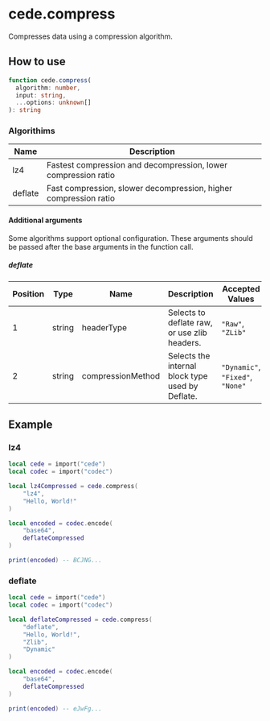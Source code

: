 # cede.compress

Compresses data using a compression algorithm.

## How to use

```typescript
function cede.compress(
  algorithm: number,
  input: string,
  ...options: unknown[]
): string
```

### Algorithims

| Name | Description |
| - | - |
| lz4 | Fastest compression and decompression, lower compression ratio |
| deflate | Fast compression, slower decompression, higher compression ratio |

#### Additional arguments

Some algorithms support optional configuration. These arguments should be passed after the base arguments in the function call.

##### deflate

| Position | Type   | Name | Description | Accepted Values | Default |
| - | - | - | - | - | - |
| 1 | string | headerType | Selects to deflate raw, or use zlib headers. | `"Raw"`, `"ZLib"` | `"ZLib"` |
| 2 | string | compressionMethod | Selects the internal block type used by Deflate. | `"Dynamic"`, `"Fixed"`, `"None"` | `"Dynamic"` |

## Example

### lz4

```lua
local cede = import("cede")
local codec = import("codec")

local lz4Compressed = cede.compress(
    "lz4", 
    "Hello, World!"
)

local encoded = codec.encode(
    "base64",
    deflateCompressed
)

print(encoded) -- BCJNG...
```

### deflate

```lua
local cede = import("cede")
local codec = import("codec")

local deflateCompressed = cede.compress(
    "deflate", 
    "Hello, World!", 
    "Zlib", 
    "Dynamic"
)

local encoded = codec.encode(
    "base64",
    deflateCompressed
)

print(encoded) -- eJwFg...
```
